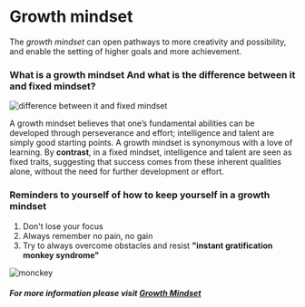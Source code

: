 # Growth mindset
 The *growth mindset* can open pathways to more creativity and possibility, and enable the setting of higher goals and more achievement.
### What is a growth mindset And what is the difference between it and fixed mindset?
![difference between it and fixed mindset](https://talenttalks.net/wp-content/uploads/2017/02/Screen-Shot-2015-11-27-at-11.37.21-666x375.png)

A growth mindset believes that one’s fundamental abilities can be developed through perseverance and effort; intelligence and talent are simply good starting points. A growth mindset is synonymous with a love of learning.
By **contrast**, in a fixed mindset, intelligence and talent are seen as fixed traits, suggesting that success comes from these inherent qualities alone, without the need for further development or effort.
### Reminders to yourself of how to keep yourself in a growth mindset
1. Don't lose your focus
2. Always remember no pain, no gain
3. Try to always overcome obstacles and resist **"instant gratification monkey syndrome"**

![monckey](https://2.bp.blogspot.com/-Itw_OLDmScQ/Upvh0zdThcI/AAAAAAAAGbc/oTJBvQsSgaA/s1600/IGM+RDM+interacting+1.png)

##### For more information please visit [Growth Mindset](https://www.atlassian.com/blog/inside-atlassian/growth-mindset)


